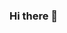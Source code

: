 ### Hi there 👋

<!--
**dmorales414/dmorales414** is a ✨ _special_ ✨ repository because its `README.md` (this file) appears on your GitHub profile.

Here are some ideas to get you started:

- 🔭 I’m currently working on ... Evertec
- 🌱 I’m currently learning ... AWS
- 👯 I’m looking to collaborate on ... Flutter & React.js 
- 🤔 I’m looking for help with ... AWS
- 💬 Ask me about ... Anything
- 📫 How to reach me: ... [Website](https://davidmorales.in/) or [LinkedIn](https://www.linkedin.com/in/david-morales-profile/) 
- 😄 Pronouns: ... He/Him
- ⚡ Fun fact: ... I play soccer
-->
